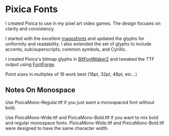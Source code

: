 # Pixica Fonts

I created Pixica to use in my pixel art video games. The design focuses on clarity and consistency.

I started with the excellent [magosfonts](https://nimblebeastscollective.itch.io/magosfonts) and updated the glyphs for uniformity and readability. I also extended the set of glyphs to include accents, sub/superscripts, common symbols, and Cyrillic.

I created Pixica's bitmap glyphs in [BitFontMaker2](https://www.pentacom.jp/pentacom/bitfontmaker2/) and tweaked the TTF output using [FontForge](https://fontforge.org/).

Point sizes in multiples of 16 work best (16pt, 32pt, 48pt, etc...)


## Notes On Monospace

Use PixicaMono-Regular.ttf if you just want a monospaced font without bold.

Use PixicaMono-Wide.ttf and PixicaMono-Bold.ttf if you want to mix bold and regular monospace fonts. PixicaMono-Wide.ttf and PixicaMono-Bold.ttf were designed to have the same character width.
